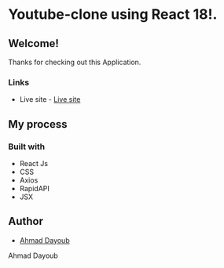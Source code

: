 #  Youtube-clone using React 18!.

## Welcome! 
Thanks for checking out this Application.

### Links
- Live site - [Live site](https://lovely-rolypoly-9d932d.netlify.app/)

## My process

### Built with

- React Js
- CSS
- Axios
- RapidAPI
- JSX



## Author
- [Ahmad Dayoub](https://www.linkedin.com/in/ahmad-dayoub-/)


Ahmad Dayoub


